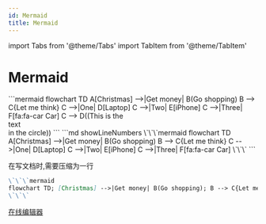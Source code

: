 ```yaml
---
id: Mermaid
title: Mermaid
---
```


import Tabs from '@theme/Tabs'
import TabItem from '@theme/TabItem'

# Mermaid

<Tabs>
    <TabItem value="Browse" label="浏览">
        ```mermaid
        flowchart TD
            A[Christmas] -->|Get money| B(Go shopping)
            B --> C{Let me think}
            C -->|One| D[Laptop]
            C -->|Two| E[iPhone]
            C -->|Three| F[fa:fa-car Car]
            C --> D((This is the <br  />text<br  /> in the circle))
        ```
    </TabItem>
    <TabItem value="Code" label="代码">
        ```md showLineNumbers
        \`\`\`mermaid
        flowchart TD
            A[Christmas] -->|Get money| B(Go shopping)
            B --> C{Let me think}
            C -->|One| D[Laptop]
            C -->|Two| E[iPhone]
            C -->|Three| F[fa:fa-car Car]
        \`\`\`
        ```
    </TabItem>
</Tabs>

在写文档时,需要压缩为一行

```md showLineNumbers
\`\`\`mermaid
flowchart TD; [Christmas] -->|Get money| B(Go shopping); B --> C{Let me think}; C -->|One| D[Laptop]; C -->|Two| E[iPhone]; C -->|Three| F[fa:fa-car Car]
\`\`\`
```

[在线编辑器](https://mermaid.live/edit)
